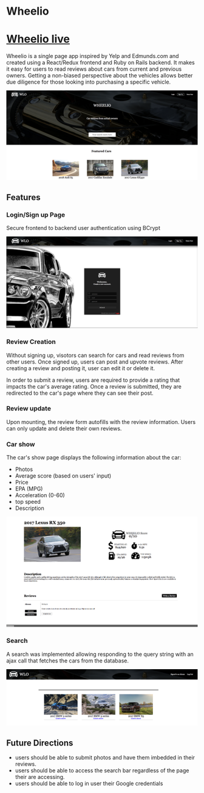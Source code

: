 # Wheelio

# [Wheelio live](https://wheelio.herokuapp.com/#/)

Wheelio is a single page app inspired by Yelp and Edmunds.com and created using a React/Redux frontend and Ruby on Rails backend. 
It makes it easy for users to read reviews about cars from current and previous owners. Getting a non-biased perspective about the vehicles allows better due diligence for those looking into purchasing a specific vehicle. 

![](https://github.com/aazaiez/Wheelio/blob/master/Docs/Homepage.png?raw=true)

## Features

### Login/Sign up Page

Secure frontend to backend user authentication using BCrypt

![](https://github.com/aazaiez/Wheelio/blob/master/Docs/Sign_up.png?raw=true)


### Review Creation

Without signing up, visotors can search for cars and read reviews from other users. Once signed up, users can post and upvote reviews.
After creating a review and posting it, user can edit it or delete it.

In order to submit a review, users are required to provide a rating that impacts the car's average rating. Once a review is submitted, they are redirected to the car's page where they can see their post.  




### Review update

Upon mounting, the review form autofills with the review information. Users can only update and delete their own reviews. 

### Car show

The car's show page displays the following information about the car: 
* Photos
* Average score (based on users' input)
* Price 
* EPA (MPG)
* Acceleration (0-60)
* top speed
* Description


![](https://github.com/aazaiez/Wheelio/blob/master/Docs/car_show.png?raw=true)


### Search

A search was implemented allowing responding to the query string with an ajax call that fetches the cars from the database.

![](https://github.com/aazaiez/Wheelio/blob/master/Docs/search_page.png?raw=true)

## Future Directions

* users should be able to submit photos and have them imbedded in their reviews.
* users should be able to access the search bar regardless of the page their are accessing.
* users should be able to log in user their Google credentials

